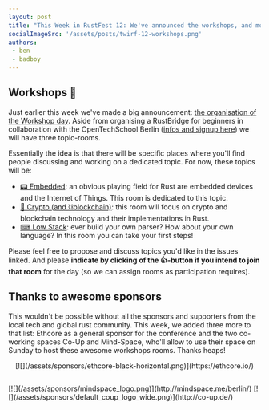 ```yaml
---
layout: post
title: "This Week in RustFest 12: We've announced the workshops, and more sponsors"
socialImageSrc: '/assets/posts/twirf-12-workshops.png'
authors:
 - ben
 - badboy
---
```


## Workshops 🎉

Just earlier this week we've made a big announcement: [the organisation of the Workshop day](/blog/let-there-be-workshops). Aside from organising a RustBridge for beginners in collaboration with the OpenTechSchool Berlin ([infos and signup here](http://discourse.opentechschool.org/t/rustbridge-workshop-sept-18th-berlin-together-with-rustfest/1849)) we will have three topic-rooms.

Essentially the idea is that there will be specific places where you'll find people discussing and working on a dedicated topic. For now, these topics will be:

 - [📟 Embedded](https://github.com/RustFestEU/conf-2016/issues/1): an obvious playing field for Rust are embedded devices and the Internet of Things. This room is dedicated to this topic.
 - [🔐 Crypto (and ⛓blockchain)](https://github.com/RustFestEU/conf-2016/issues/2): this room will focus on crypto and blockchain technology and their implementations in Rust.
 - [⌨ Low Stack](https://github.com/RustFestEU/conf-2016/issues/3): ever build your own parser? How about your own language? In this room you can take your first steps!

Please feel free to propose and discuss topics you'd like in the issues linked. And please **indicate by clicking of the 👍-button if you intend to join that room** for the day (so we can assign rooms as participation requires).

## Thanks to awesome sponsors

This wouldn't be possible without all the sponsors and supporters from the local tech and global rust community. This week, we added three more to that list: Ethcore as a general sponsor for the conference and the two co-working spaces Co-Up and Mind-Space, who'll allow to use their space on Sunday to host these awesome workshops rooms. Thanks heaps!

<p style="text-align: center" markdown="1">
[![](/assets/sponsors/ethcore-black-horizontal.png)](https://ethcore.io/)
</p>

<p style="display: flex; justify-content: space-around; align-items: center; margin: 2em 0" markdown="1">
 [![](/assets/sponsors/mindspace_logo.png)](http://mindspace.me/berlin/) [![](/assets/sponsors/default_coup_logo_wide.png)](http://co-up.de/)
</p>
